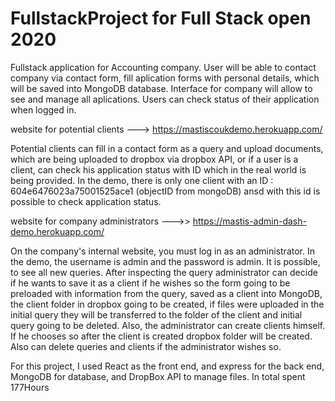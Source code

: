 # FullstackProject for Full Stack open 2020

Fullstack application for Accounting company.
User will be able to contact company via contact form, fill aplication forms with personal details, which will be saved into MongoDB database. 
Interface for company will allow to see and manage all aplications.
Users can check status of their application when logged in.

website for potential clients ---> https://mastiscoukdemo.herokuapp.com/

Potential clients can fill in a contact form as a query and upload documents, which are being uploaded to dropbox via dropbox API, or if a user is a client, can check his application status with ID which in the real world is being provided. In the demo, there is only one client with an 
ID : 604e6476023a75001525ace1 (objectID from mongoDB) ansd with this id is possible to check application status.


website for company administrators --->> https://mastis-admin-dash-demo.herokuapp.com/

On the company's internal website, you must log in as an administrator. In the demo, the username is admin and the password is admin.  It is possible, to see all new queries. After inspecting the query administrator can decide if he wants to save it as a client if he wishes so the form going to be preloaded with information from the query, saved as a client into MongoDB, the client folder in dropbox going to be created, if files were uploaded in the initial query they will be transferred to the folder of the client and initial query going to be deleted. Also, the administrator can create clients himself. If he chooses so after the client is created dropbox folder will be created. Also can delete queries and clients if the administrator wishes so.



For this project, I used React as the front end, and express for the back end, MongoDB for database, and DropBox API to manage files.
In total spent 177Hours



